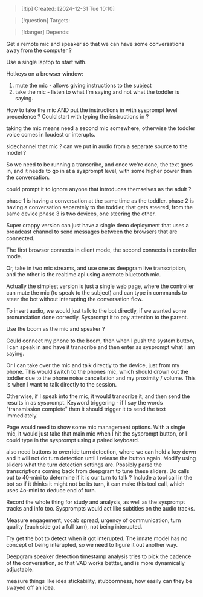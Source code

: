
>[!tip] Created: [2024-12-31 Tue 10:10]

>[!question] Targets: 

>[!danger] Depends: 

Get a remote mic and speaker so that we can have some conversations away from the computer ?

Use a single laptop to start with.

Hotkeys on a browser window:
1. mute the mic - allows giving instructions to the subject
2. take the mic - listen to what I'm saying and not what the toddler is saying.

How to take the mic AND put the instructions in with sysprompt level precedence ?
Could start with typing the instructions in ?

taking the mic means need a second mic somewhere, otherwise the toddler voice comes in loudest or interupts.

sidechannel that mic ?  can we put in audio from a separate source to the model ?

So we need to be running a transcribe, and once we're done, the text goes in, and it needs to go in at a sysprompt level, with some higher power than the conversation.

could prompt it to ignore anyone that introduces themselves as the adult ?

phase 1 is having a conversation at the same time as the toddler.
phase 2 is having a conversation separately to the toddler, that gets steered, from the same device
phase 3 is two devices, one steering the other.


Super crappy version can just have a single deno deployment that uses a broadcast channel to send messages between the browsers that are connected.

The first browser connects in client mode, the second connects in controller mode.


Or, take in two mic streams, and use one as deepgram live transcription, and the other is the realtime api using a remote bluetooth mic.

Actually the simplest version is just a single web page, where the controller can mute the mic (to speak to the subject) and can type in commands to steer the bot without interupting the conversation flow.  

To insert audio, we would just talk to the bot directly, if we wanted some pronunciation done correctly.
Sysprompt it to pay attention to the parent.

Use the boom as the mic and speaker ?

Could connect my phone to the boom, then when I push the system button, I can speak in and have it transcribe and then enter as sysprompt what I am saying.

Or I can take over the mic and talk directly to the device, just from my phone.  This would switch to the phones mic, which should drown out the toddler due to the phone noise cancellation and my proximity / volume.  This is when I want to talk directly to the session.

Otherwise, if I speak into the mic, it would transcribe it, and then send the results in as sysprompt.
Keyword triggering -  if I say the words "transmission complete" then it should trigger it to send the text immediately.

Page would need to show some mic management options.
With a single mic, it would just take that main mic when I hit the sysprompt button, or I could type in the sysprompt using a paired keyboard.


also need buttons to override turn detection, where we can hold a key down and it will not do turn detection until I release the button again.
Modify using sliders what the turn detection settings are.
Possibly parse the transcriptions coming back from deepgram to tune these sliders.
Do calls out to 40-mini to determine if it is our turn to talk ?
Include a tool call in the bot so if it thinks it might not be its turn, it can make this tool call, which uses 4o-mini to deduce end of turn.

Record the whole thing for study and analysis, as well as the sysprompt tracks and info too.
Sysprompts would act like subtitles on the audio tracks.

Measure engagement, vocab spread, urgency of communication, turn quality (each side got a full turn), not being interupted.

Try get the bot to detect when it got interupted.
The innate model has no concept of being interupted, so we need to figure it out another way.

Deepgram speaker detection timestamp analysis tries to pick the cadence of the conversation, so that VAD works bettter, and is more dynamically adjustable.

measure things like idea stickability, stubbornness, how easily can they be swayed off an idea.